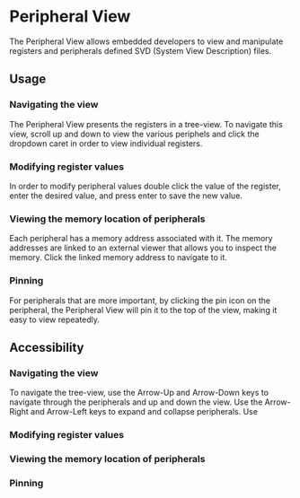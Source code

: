 # Peripheral View

The Peripheral View allows embedded developers to view and manipulate registers and peripherals defined SVD (System View Description) files.

## Usage

### Navigating the view

The Peripheral View presents the registers in a tree-view. To navigate this view, scroll up and down to view the various periphels and click the dropdown caret in order to view individual registers.

### Modifying register values

In order to modify peripheral values double click the value of the register, enter the desired value, and press enter to save the new value.

### Viewing the memory location of peripherals

Each peripheral has a memory address associated with it. The memory addresses are linked to an external viewer that allows you to inspect the memory. Click the linked memory address to navigate to it.

### Pinning

For peripherals that are more important, by clicking the pin icon on the peripheral, the Peripheral View will pin it to the top of the view, making it easy to view repeatedly.

## Accessibility

### Navigating the view

To navigate the tree-view, use the Arrow-Up and Arrow-Down keys to navigate through the peripherals and up and down the view. Use the Arrow-Right and Arrow-Left keys to expand and collapse peripherals. Use 

### Modifying register values

### Viewing the memory location of peripherals

### Pinning